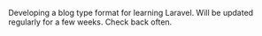 Developing a blog type format for learning Laravel. Will be updated regularly for a few weeks. Check back often.
